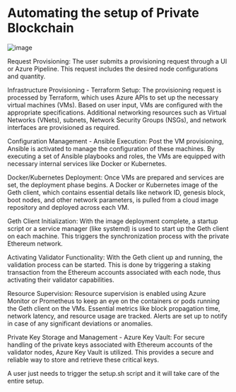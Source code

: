 # Automating the setup of Private Blockchain
![image](https://github.com/devgprime/NodeAutomationBlockchain/assets/131144462/08abad9b-eca9-4fcf-b764-b2f77149f61b)

Request Provisioning: The user submits a provisioning request through a UI or Azure Pipeline. This request includes the desired node configurations and quantity.

Infrastructure Provisioning - Terraform Setup: The provisioning request is processed by Terraform, which uses Azure APIs to set up the necessary virtual machines (VMs). Based on user input, VMs are configured with the appropriate specifications. Additional networking resources such as Virtual Networks (VNets), subnets, Network Security Groups (NSGs), and network interfaces are provisioned as required.

Configuration Management - Ansible Execution: Post the VM provisioning, Ansible is activated to manage the configuration of these machines. By executing a set of Ansible playbooks and roles, the VMs are equipped with necessary internal services like Docker or Kubernetes.

Docker/Kubernetes Deployment: Once VMs are prepared and services are set, the deployment phase begins. A Docker or Kubernetes image of the Geth client, which contains essential details like network ID, genesis block, boot nodes, and other network parameters, is pulled from a cloud image repository and deployed across each VM.

Geth Client Initialization: With the image deployment complete, a startup script or a service manager (like systemd) is used to start up the Geth client on each machine. This triggers the synchronization process with the private Ethereum network.

Activating Validator Functionality: With the Geth client up and running, the validation process can be started. This is done by triggering a staking transaction from the Ethereum accounts associated with each node, thus activating their validator capabilities.

Resource Supervision: Resource supervision is enabled using Azure Monitor or Prometheus to keep an eye on the containers or pods running the Geth client on the VMs. Essential metrics like block propagation time, network latency, and resource usage are tracked. Alerts are set up to notify in case of any significant deviations or anomalies.

Private Key Storage and Management - Azure Key Vault: For secure handling of the private keys associated with Ethereum accounts of the validator nodes, Azure Key Vault is utilized. This provides a secure and reliable way to store and retrieve these critical keys.

A user just needs to trigger the setup.sh script and it will take care of the entire setup.


